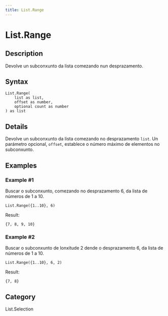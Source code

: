 ```yaml
---
title: List.Range
---
```


# List.Range


## Description

Devolve un subconxunto da lista comezando nun desprazamento.


## Syntax

```powerquery
List.Range(
    list as list,
    offset as number,
    optional count as number
) as list
```


## Details

Devolve un subconxunto da lista comezando no desprazamento <code>list</code>. Un parámetro opcional, <code>offset</code>, establece o número máximo de elementos no subconxunto.


## Examples

### Example #1 
Buscar o subconxunto, comezando no desprazamento 6, da lista de números de 1 a 10.
```powerquery
List.Range({1..10}, 6)
```

Result: 
```powerquery
{7, 8, 9, 10}
```


### Example #2 
Buscar o subconxunto de lonxitude 2 dende o desprazamento 6, da lista de números de 1 a 10.
```powerquery
List.Range({1..10}, 6, 2)
```

Result: 
```powerquery
{7, 8}
```




## Category
List.Selection
